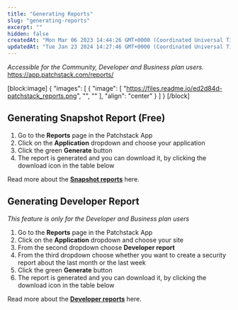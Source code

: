 ```yaml
---
title: "Generating Reports"
slug: "generating-reports"
excerpt: ""
hidden: false
createdAt: "Mon Mar 06 2023 14:44:26 GMT+0000 (Coordinated Universal Time)"
updatedAt: "Tue Jan 23 2024 14:27:46 GMT+0000 (Coordinated Universal Time)"
---
```

_Accessible for the Community, Developer and Business plan users._  
<https://app.patchstack.com/reports/>

[block:image]
{
  "images": [
    {
      "image": [
        "https://files.readme.io/ed2d84d-patchstack_reports.png",
        "",
        ""
      ],
      "align": "center"
    }
  ]
}
[/block]


## Generating Snapshot Report (Free)

1. Go to the **Reports** page in the Patchstack App
2. Click on the **Application** dropdown and choose your application
3. Click the green **Generate** button
4. The report is generated and you can download it, by clicking the download icon in the table below

Read more about the **[Snapshot reports](https://docs.patchstack.com/docs/snapshot-report)** here.

## Generating Developer Report

_This feature is only for the Developer and Business plan users_

1. Go to the **Reports** page in the Patchstack App
2. Click on the **Application** dropdown and choose your site
3. From the second dropdown choose **Developer report**
4. From the third dropdown choose whether you want to create a security report about the last month or the last week
5. Click the green **Generate** button
6. The report is generated and you can download it, by clicking the download icon in the table below

Read more about the **[Developer reports](https://docs.patchstack.com/docs/developer-report)** here.
